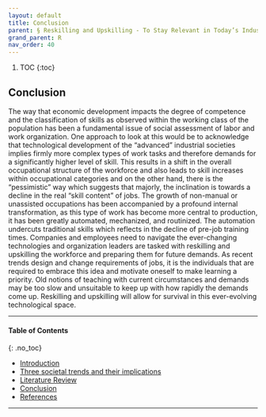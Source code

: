 ```yaml
---
layout: default
title: Conclusion 
parent: § Reskilling and Upskilling - To Stay Relevant in Today’s Industry  
grand_parent: R
nav_order: 40 
---
```

<style>
.dont-break-out {
  /* These are technically the same, but use both */
  overflow-wrap: break-word;
  word-wrap: break-word;

     -ms-word-break: break-all;
  /* This is the dangerous one in WebKit, as it breaks things wherever */
  word-break: break-all;
  /* Instead use this non-standard one: */
  word-break: break-word;
}

.youtube-container {
    position: relative;
    width: 100%;
    height: 0;
    padding-bottom: 56.25%;
}
.youtube-video {
    position: absolute;
    top: 0;
    left: 0;
    width: 100%;
    height: 100%;
}

</style>

<div class="dont-break-out" markdown="1">

1. TOC
{:toc}

## Conclusion
The way that economic development impacts the degree of competence and the classification of skills as observed within the working class of the population has been a fundamental issue of social assessment of labor and work organization. One approach to look at this would be to acknowledge that technological development of the “advanced” industrial societies implies firmly more complex types of work tasks and therefore demands for a significantly higher level of skill. This results in a shift in the overall occupational structure of the workforce and also leads to skill increases within occupational categories and on the other hand, there is the “pessimistic” way which suggests that majorly, the inclination is towards a decline in the real “skill content” of jobs. The growth of non-manual or unassisted occupations has been accompanied by a profound internal transformation, as this type of work has become more central to production, it has been greatly automated, mechanized, and routinized. The automation undercuts traditional skills which reflects in the decline of pre-job training times. Companies and employees need to navigate the ever-changing technologies and organization leaders are tasked with reskilling and upskilling the workforce and preparing them for future demands. As recent trends design and change requirements of jobs, it is the individuals that are required to embrace this idea and motivate oneself to make learning a priority. Old notions of teaching with current circumstances and demands may be too slow and unsuitable to keep up with how rapidly the demands come up. Reskilling and upskilling will allow for survival in this ever-evolving technological space.

***

#### Table of Contents
{: .no_toc}

<ul><li> <a href="/docs/R/Reskilling-and-Upskilling-To-Stay-Relevant-in-Today’s-Industry-1/">
Introduction</a></li><li> <a href="/docs/R/Reskilling-and-Upskilling-To-Stay-Relevant-in-Today’s-Industry-2/">
Three societal trends and their implications </a></li><li> <a href="/docs/R/Reskilling-and-Upskilling-To-Stay-Relevant-in-Today’s-Industry-3/">
Literature Review </a></li><li> <a href="/docs/R/Reskilling-and-Upskilling-To-Stay-Relevant-in-Today’s-Industry-4/">
Conclusion</a></li><li> <a href="/docs/R/Reskilling-and-Upskilling-To-Stay-Relevant-in-Today’s-Industry-5/">
References </a></li></ul>

***

</div>
